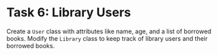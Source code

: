 # Task 6: Library Users

Create a `User` class with attributes like name, age, and a list of borrowed books. Modify the `Library` class to keep track of library users and their borrowed books.
